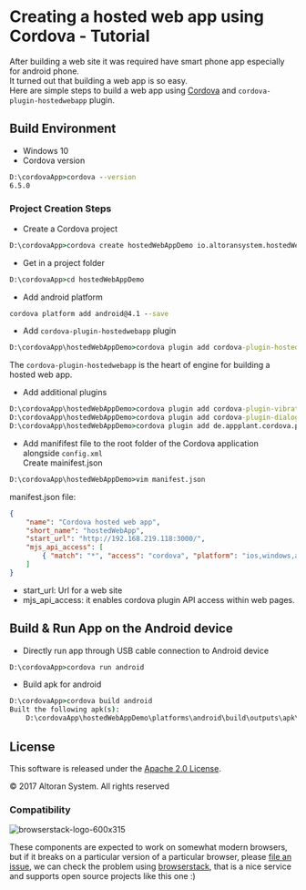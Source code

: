 Creating a hosted web app using Cordova - Tutorial
====================================

After building a web site it was required have smart phone app especially for android phone.  
It turned out that building a web app is so easy.  
Here are simple steps to build a web app using [Cordova][cordova] and `cordova-plugin-hostedwebapp` plugin.

## Build Environment
* Windows 10
* Cordova version
```cmd
D:\cordovaApp>cordova --version
6.5.0
```

### Project Creation Steps
* Create a Cordova project
```cmd
D:\cordovaApp>cordova create hostedWebAppDemo io.altoransystem.hostedWebApp HostedWebAppDemo
```
* Get in a project folder
```cmd
D:\cordovaApp>cd hostedWebAppDemo
```
* Add android platform
```cmd
cordova platform add android@4.1 --save
```
* Add `cordova-plugin-hostedwebapp` plugin
```cmd
D:\cordovaApp\hostedWebAppDemo>cordova plugin add cordova-plugin-hostedwebapp --save
```
The `cordova-plugin-hostedwebapp` is the heart of engine for building a hosted web app.
* Add additional plugins
```cmd
D:\cordovaApp\hostedWebAppDemo>cordova plugin add cordova-plugin-vibration --save
D:\cordovaApp\hostedWebAppDemo>cordova plugin add cordova-plugin-dialogs --save
D:\cordovaApp\hostedWebAppDemo>cordova plugin add de.appplant.cordova.plugin.local-notification --save
```
* Add manififest file to the root folder of the Cordova application alongside `config.xml`  
Create mainifest.json
```cmd
D:\cordovaApp\hostedWebAppDemo>vim manifest.json
```
manifest.json file:
```json
{
	"name": "Cordova hosted web app",
	"short_name": "hostedWebApp",
	"start_url": "http://192.168.219.118:3000/",
	"mjs_api_access": [
		{ "match": "*", "access": "cordova", "platform": "ios,windows,android" }
	]
}
```
 * start_url: Url for a web site
 * mjs_api_access: it enables cordova plugin API access within web pages.
## Build & Run App on the Android device
* Directly run app through USB cable connection to Android device
```cmd
D:\cordovaApp>cordova run android
```
* Build apk for android
```cmd
D:\cordovaApp>cordova build android
Built the following apk(s):
    D:\cordovaApp\hostedWebAppDemo\platforms\android\build\outputs\apk\android-debug.apk
```
## License

This software is released under the [Apache 2.0 License][apache2_license].

© 2017 Altoran System. All rights reserved

[cordova]: https://cordova.apache.org
[apache2_license]: http://opensource.org/licenses/Apache-2.0

### Compatibility

![browserstack-logo-600x315](https://user-images.githubusercontent.com/7760/34738829-7327ddc4-f561-11e7-97e2-2fe0474eaf05.png)

These components are expected to work on somewhat modern browsers, but if it breaks on a particular version of a particular browser, please [file an issue](https://github.com/CraveFood/farmblocks/issues), we can check the problem using [browserstack](http://browserstack.com/), that is a nice service and supports open source projects like this one :)
